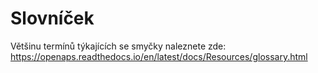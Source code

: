 # Slovníček

Většinu termínů týkajících se smyčky naleznete zde: https://openaps.readthedocs.io/en/latest/docs/Resources/glossary.html